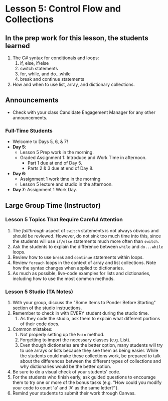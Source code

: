 # Lesson 5: Control Flow and Collections

## In the prep work for this lesson, the students learned

1. The C# syntax for conditionals and loops:
    1. if, else, if/else
    1. switch statements
    1. for, while, and do...while
    1. break and continue statements
1. How and when to use list, array, and dictionary collections.

## Announcements

* Check with your class Candidate Engagement Manager for any other announcements.

### Full-Time Students
* Welcome to Days 5, 6, & 7!
* **Day 5**:
    * Lesson 5 Prep work in the morning.
    * Graded Assignment 1: Introduce and Work Time in afternoon.
        * Part 1 due at end of Day 5.
        * Parts 2 & 3 due at end of Day 8.
* **Day 6**: 
    * Assignment 1 work time in the morning
    * Lesson 5 lecture and studio in the afternoon.
* **Day 7**: Assignment 1 Work Day.

## Large Group Time (Instructor)

### Lesson 5 Topics That Require Careful Attention

1. The *fallthrough* aspect of ``switch`` statements is not always obvious and should be reviewed. However, do not sink too much time into this, since the students will use ``if/else`` statements much more often than ``switch``.
1. Ask the students to explain the difference between ``while`` and ``do...while`` loops.
1. Review how to use ``break`` and ``continue`` statements within loops.
1. Review ``foreach`` loops in the context of array and list collections. Note
how the syntax changes when applied to dictionaries.
1. As much as possible, live-code examples for lists and dictionaries, including how to use the most common methods.

### Lesson 5 Studio (TA Notes)

1. With your group, discuss the "Some Items to Ponder Before Starting" section of the studio instructions.
1. Remember to check in with EVERY student during the studio time.
    1. As they code the studio, ask them to explain what different portions of their code does.
1. Common mistakes:
    1. Not properly setting up the ``Main`` method.
    1. Forgetting to import the necessary classes (e.g. List).
    1. Even though dictionaries are the better option, many students will try to use arrays or lists because they see them as being easier. While the students could make these collections work, be prepared to talk about the differences between the different types of collections and why dictionaries would be the better option.
1. Be sure to do a visual check of your students' code.
1. For the students who finish early, ask guided questions to encourage them to try one or more of the bonus tasks (e.g. "How could you modify your code to count 'a' and 'A' as the same letter?").
1. Remind your students to submit their work through Canvas.